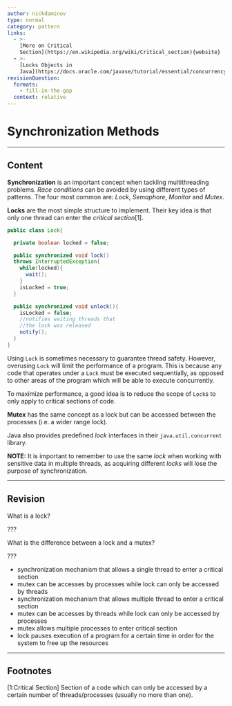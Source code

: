 ```yaml
---
author: nickdaminov
type: normal
category: pattern
links:
  - >-
    [More on Critical
    Section](https://en.wikipedia.org/wiki/Critical_section){website}
  - >-
    [Locks Objects in
    Java](https://docs.oracle.com/javase/tutorial/essential/concurrency/newlocks.html){website}
revisionQuestion:
  formats:
    - fill-in-the-gap
  context: relative
---
```


# Synchronization Methods


---

## Content

**Synchronization** is an important concept when tackling multithreading problems. *Race conditions* can be avoided by using different types of patterns. The four most common are: *Lock*, *Semaphore*, *Monitor* and *Mutex*.

**Locks** are the most simple structure to implement. Their key idea is that only one thread can enter the *critical section*[1].

```java
public class Lock{

  private boolean locked = false;

  public synchronized void lock()
  throws InterruptedException{
    while(locked){
      wait();
    }
    isLocked = true;
  }

  public synchronized void unlock(){
    isLocked = false;
    //notifies waiting threads that
    //the lock was released
    notify();
  }
}
```

Using `Lock` is sometimes necessary to guarantee thread safety. However, overusing `Lock` will limit the performance of a program. This is because any code that operates under a `Lock` must be executed sequentially, as opposed to other areas of the program which will be able to execute concurrently.

To maximize performance, a good idea is to reduce the scope of `Lock`s to only apply to critical sections of code.

**Mutex** has the same concept as a lock but can be accessed between the processes (i.e. a wider range lock).

Java also provides predefined *lock* interfaces in their `java.util.concurrent` library.

**NOTE:** It is important to remember to use the same *lock* when working with sensitive data in multiple threads, as acquiring different *locks* will lose the purpose of synchronization.


---

## Revision

What is a lock?

???

What is the difference between a lock and a mutex?

???

- synchronization mechanism that allows a single thread to enter a critical section
- mutex can be accesses by processes while lock can only be accessed by threads
- synchronization mechanism that allows multiple thread to enter a critical section
- mutex can be accesses by threads while lock can only be accessed by processes
- mutex allows multiple processes to enter critical section
- lock pauses execution of a program for a certain time in order for the system to free up the resources


---

## Footnotes

[1:Critical Section]
Section of a code which can only be accessed by a certain number of threads/processes (usually no more than one).
